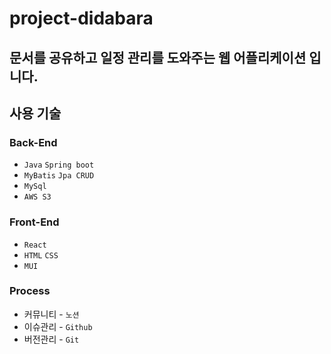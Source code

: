 # project-didabara

## 문서를 공유하고 일정 관리를 도와주는 웹 어플리케이션 입니다.

## 사용 기술

### Back-End

- `Java` `Spring boot`
- `MyBatis` `Jpa CRUD`
- `MySql`
- `AWS S3`

### Front-End

- `React`
- `HTML` `CSS`
- `MUI`

### Process

- 커뮤니티 - `노션`
- 이슈관리 - `Github`
- 버전관리 - `Git` 